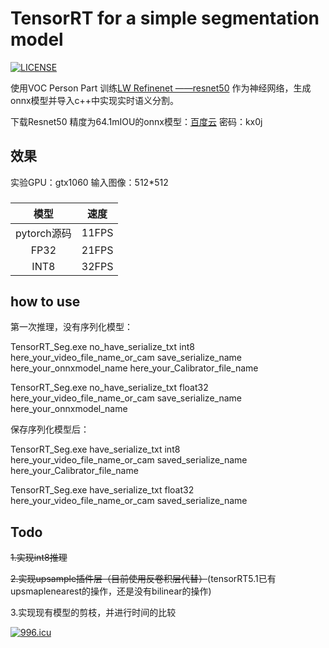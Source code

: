 TensorRT for a simple segmentation model
=======================================
[![LICENSE](https://img.shields.io/badge/license-NPL%20(The%20996%20Prohibited%20License)-blue.svg)](https://github.com/996icu/996.ICU/blob/master/LICENSE)

使用VOC Person Part 训练[LW Refinenet ——resnet50](https://github.com/DrSleep/light-weight-refinenet) 作为神经网络，生成onnx模型并导入c++中实现实时语义分割。

下载Resnet50 精度为64.1mIOU的onnx模型：[百度云](https://pan.baidu.com/s/18oCAH1Eu2fNwbtsek7av1w) 密码：kx0j 

## 效果
实验GPU：gtx1060  输入图像：512*512

###
|模型|速度|
|:-----:|--------|
|pytorch源码|11FPS|
|FP32|21FPS|
|INT8|32FPS|

###

## how to use

第一次推理，没有序列化模型：


TensorRT_Seg.exe no_have_serialize_txt  int8  here_your_video_file_name_or_cam save_serialize_name here_your_onnxmodel_name here_your_Calibrator_file_name


TensorRT_Seg.exe no_have_serialize_txt  float32  here_your_video_file_name_or_cam save_serialize_name here_your_onnxmodel_name 


保存序列化模型后：


TensorRT_Seg.exe have_serialize_txt  int8  here_your_video_file_name_or_cam saved_serialize_name here_your_Calibrator_file_name


TensorRT_Seg.exe have_serialize_txt  float32  here_your_video_file_name_or_cam saved_serialize_name 


## Todo

~~1.实现int8推理~~

~~2.实现upsample插件层（目前使用反卷积层代替）~~(tensorRT5.1已有upsmaplenearest的操作，还是没有bilinear的操作)

3.实现现有模型的剪枝，并进行时间的比较


<a href="https://996.icu"><img src="https://img.shields.io/badge/link-996.icu-red.svg" alt="996.icu"></a>
